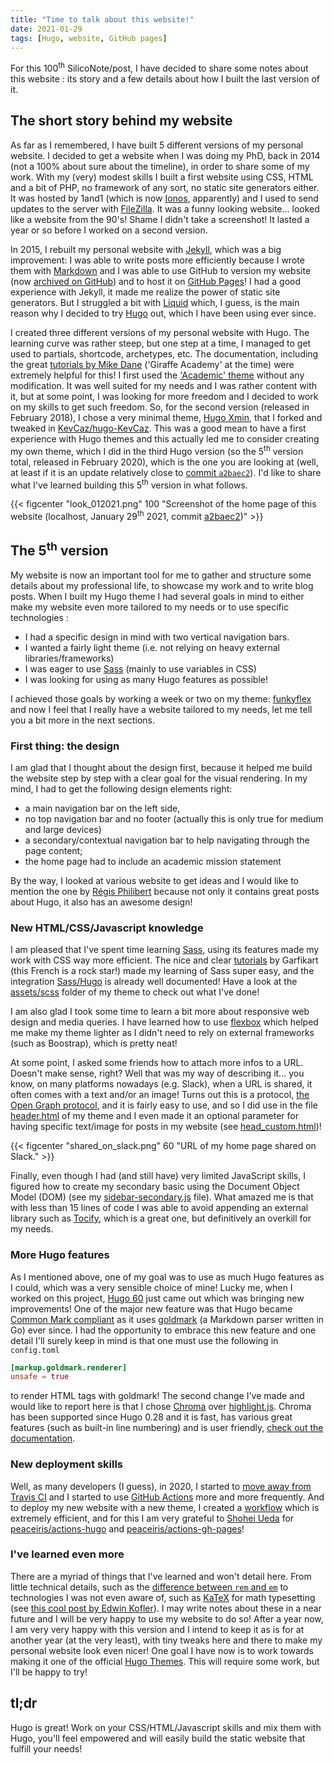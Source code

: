 ```yaml
--- 
title: "Time to talk about this website!"
date: 2021-01-29 
tags: [Hugo, website, GitHub pages]
---
```



For this 100<sup>th</sup> SilicoNote/post, I have decided to share some notes about this website : its story and a few details about how I built the last version of it.


## The short story behind my website

As far as I remembered, I have built 5 different versions of my personal
website. I decided to get a website when I was doing my PhD, back in 2014 (not a
100% about sure about the timeline), in order to share some of my work. With my
(very) modest skills I built a first website using CSS, HTML and a bit of PHP,
no framework of any sort, no static site generators either. It was hosted by
1and1 (which is now [Ionos](https://www.ionos.com/), apparently) and I used to
send updates to the server with [FileZilla](https://filezilla-project.org/). It
was a funny looking website... looked like a website from the 90's! Shame I
didn't take a screenshot! It lasted a year or so before I worked on a
second version.

In 2015, I rebuilt my personal website with [Jekyll](https://jekyllrb.com/),
which was a big improvement: I was able to write posts more efficiently because I
wrote them with [Markdown](https://en.wikipedia.org/wiki/Markdown) and I was
able to use GitHub to version my website (now [archived on
GitHub](https://github.com/KevCaz/KevCazWebsite)) and to host it on [GitHub
Pages](https://pages.github.com/)! I had a good experience with Jekyll, it made
me realize the power of static site generators. But I struggled a bit with
[Liquid](https://shopify.github.io/liquid/) which, I guess, is the main reason why
I decided to try [Hugo](https://gohugo.io/) out, which I have been using ever
since. 

I created three different versions of my personal website with Hugo. The
learning curve was rather steep, but one step at a time, I managed to get used
to partials, shortcode, archetypes, etc. The documentation, including the great
[tutorials by Mike Dane](https://www.mikedane.com/) ('Giraffe Academy' at the
time) were extremely helpful for this! I first used the ['Academic'
theme](https://themes.gohugo.io/academic/) without any modification. It was well
suited for my needs and I was rather content with it, but at some point, I was
looking for more freedom and I decided to work on my skills to get such freedom.
So, for the second version (released in February 2018), I chose a very minimal
theme, [Hugo Xmin](https://xmin.yihui.org/), that I forked and tweaked in
[KevCaz/hugo-KevCaz](https://github.com/KevCaz/hugo-KevCaz). This was a good
mean to have a first experience with Hugo themes and this actually led me to
consider creating my own theme, which I did in the third Hugo version (so the
5<sup>th</sup> version total, released in February 2020), which is the one you
are looking at (well, at least if it is an update relatively close to [commit
`a2baec2`](https://github.com/KevCaz/KevCaz.github.io/commit/0ddcfc7556bd082b82ffdf953265cafc0932eee9)). I'd like to share what I've learned building this 5<sup>th</sup> version in what follows. 

{{< figcenter "look_012021.png" 100 "Screenshot of the home page of this website (localhost, January 29<sup>th</sup> 2021, commit [a2baec2](https://github.com/KevCaz/KevCaz.github.io/commit/0ddcfc7556bd082b82ffdf953265cafc0932eee9))" >}}





## The 5<sup>th</sup> version

My website is now an important tool for me to gather and structure some details
about my professional life, to showcase my work and to write blog posts. When I
built my Hugo theme I had several goals in mind to either make my website even
more tailored to my needs or to use specific technologies : 

- I had a specific design in mind with two vertical navigation bars. 
- I wanted a fairly light theme (i.e. not relying on heavy external libraries/frameworks)
- I was eager to use [Sass](https://sass-lang.com/) (mainly to use variables in CSS)
- I was looking for using as many Hugo features as possible!

I achieved those goals by working a week or two on my theme: [funkyflex](https://github.com/KevCaz/funkyflex) and now I feel that I really have a website tailored to my needs, let me tell you a bit more in the next sections.


### First thing: the design 

I am glad that I thought about the design first, because it helped me build the website step by step with a clear goal for the visual rendering. In my mind,
I had to get the following design elements right:  

- a main navigation bar on the left side, 
- no top navigation bar and no footer (actually this is only true for medium and large devices) 
- a secondary/contextual navigation bar to help navigating through the page content;
- the home page had to include an academic mission statement

By the way, I looked at various website to get ideas and I would like to mention the one by [Régis Philibert](https://regisphilibert.com/fr/) because not only it contains great posts about Hugo, it also has an awesome design! 



### New HTML/CSS/Javascript knowledge

I am pleased that I've spent time learning [Sass](https://sass-lang.com/), using its features made my work with CSS way more efficient. The nice and clear [tutorials](https://grafikart.fr/tutoriels/sass) by Garfikart (this French is a rock star!) made my learning of Sass super easy, and the integration [Sass/Hugo](https://gohugo.io/hugo-pipes/scss-sass/) is already well documented! Have a look at the [assets/scss](https://github.com/KevCaz/funkyflex/tree/master/assets/scss) folder of my theme to check out what I've done!

I am also glad I took some time to learn a bit more about responsive web design and media queries. I have learned how to use [flexbox](https://grafikart.fr/tutoriels/flexbox-806) which helped me make my theme lighter as I didn't need to rely on external frameworks (such as Boostrap), which is pretty neat!

At some point, I asked some friends how to attach more infos to a URL. Doesn't make sense, right? Well that was my way of describing it... you know, on many platforms nowadays (e.g. Slack), when a URL is shared, it often comes with a text and/or an image! Turns out this is a protocol, [the Open Graph protocol](https://ogp.me/), and it is fairly easy to use, and so I did use in the file [header.html](https://github.com/KevCaz/funkyflex/blob/9189be9e81edd1d223d8aff1251b6551cb5610aa/layouts/partials/head.html#L42-L48) of my theme and I even made it an optional parameter for having specific text/image for posts in my website (see [head_custom.html](https://github.com/KevCaz/KevCaz.github.io/blob/772c1c6205e759ecd503ba82341c7c615b426b78/layouts/partials/head_custom.html))! 


{{< figcenter "shared_on_slack.png" 60 "URL of my home page shared on Slack." >}}


Finally, even though I had (and still have) very limited JavaScript skills, I
figured how to create my secondary basic using the Document Object Model (DOM)
(see my
[sidebar-secondary.js](https://github.com/KevCaz/funkyflex/blob/master/static/js/sidebar-secondary.js)
file). What amazed me is that with less than 15 lines of code I was able to
avoid appending an external library such as
[Tocify](http://gregfranko.com/jquery.tocify.js/), which is a great one, but
definitively an overkill for my needs.



### More Hugo features

As I mentioned above, one of my goal was to use as much Hugo features as I
could, which was a very sensible choice of mine! Lucky me, when I worked on this
project, [Hugo 60](https://gohugo.io/news/0.60.0-relnotes/) just came out which
was bringing new improvements! One of the major new feature was that Hugo became
[Common Mark compliant](https://gohugo.io/news/0.60.0-relnotes/) as it uses
[goldmark](https://github.com/yuin/goldmark) (a Markdown parser written in Go)
ever since. I had the opportunity to embrace this new feature and one detail
I'll surely keep in mind is that one must use the following in `config.toml`

```.toml
[markup.goldmark.renderer]
unsafe = true
```

to render HTML tags with goldmark! The second change I've made and would like to
report here is that I chose [Chroma](https://github.com/alecthomas/chroma) over
[highlight.js](https://highlightjs.org/). Chroma has been supported since Hugo
0.28 and it is fast, has various great features (such as built-in line
numbering) and is user friendly, [check out the
documentation](https://gohugo.io/content-management/syntax-highlighting/). 




### New deployment skills

Well, as many developers (I guess), in 2020, I started to [move away from Travis CI](https://insileco.github.io/2020/11/24/continuous-integration-for-r-projects-from-travis-ci-to-github-actions-step-by-step/) and I started to use [GitHub Actions](https://github.com/features/actions) more and more frequently. And to deploy my new website with a new theme, I created a [workflow](https://github.com/KevCaz/KevCaz.github.io/blob/772c1c6205e759ecd503ba82341c7c615b426b78/.github/workflows/deploy.yaml) which is extremely efficient, and for this I am very grateful to [Shohei Ueda](https://peaceiris.com/) for [peaceiris/actions-hugo](https://github.com/peaceiris/actions-hugo)
and [peaceiris/actions-gh-pages](https://github.com/peaceiris/actions-gh-pages)!




### I've learned even more

There are a myriad of things that I've learned and won't detail here. From
little technical details, such as the [difference between `rem` and
`em`](https://stackoverflow.com/questions/13941275/how-does-rem-differ-from-em-in-css)
to technologies I was not even aware of, such as [KaTeX](https://katex.org/) for
math typesetting (see [this cool post by Edwin
Kofler](https://eankeen.github.io/blog/posts/render-latex-with-katex-in-hugo-blog/)).
I may write notes about these in a near future and I will be very happy to use
my website to do so! After a year now, I am very very happy with this version
and I intend to keep it as is for at another year (at the very least), with tiny
tweaks here and there to make my personal website look even nicer! One goal I
have now is to work towards making it one of the official [Hugo
Themes](https://themes.gohugo.io/). This will require some work, but I'll be
happy to try! 



## tl;dr 

Hugo is great! Work on your CSS/HTML/Javascript skills and mix them with Hugo, you'll feel empowered and will easily build the static website that fulfill your needs!
